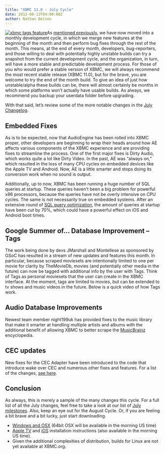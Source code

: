 ```yaml
---
title: "XBMC 11.0 - July Cycle"
date: 2012-08-13T04:00:00Z
author: Nathan Betzen
---
```


[![](/images/blog/xbmc_tags_feature-300x150.webp "xbmc tags feature")](/images/blog/xbmc_tags_feature.webp)As [mentioned previously](https://kodi.wiki/theuni/2012/04/25/update-grab-bag/ "XBMC April Grab Bag"), we have now moved into a monthly development cycle, in which we merge new features at the beginning of the month and then perform bug fixes through the rest of the month. This means, at the end of every month, developers, bug-reporters, and those willing to deal with potentially highly unstable builds can try a snapshot from the current development cycle, and the organization, in turn, will have a more stable and predictable development process. For those of you who would prefer a stable version of XBMC, we will always recommend the most recent stable release (XBMC 11.0), but for the brave, you are welcome to try the end of the month build. To give an idea of just how unstable/alpha these builds can be, there will almost certainly be months in which some platforms won’t actually have usable builds. As always, we recommend you backup your userdata folder before upgrading.

With that said, let’s review some of the more notable changes in the [July Changelog](https://github.com/xbmc/xbmc/issues?milestone=4&state=closed "XBMC July Changelog").

## Embedded Fixes

As is to be expected, now that AudioEngine has been rolled into XBMC proper, other developers are beginning to wrap their heads around how AE affects various components of the XBMC experience and are providing fixes to streamline the process. One of the first major fixes is Dirty Audio, which works quite a lot like Dirty Video. In the past, AE was “always on,” which resulted in the loss of many CPU cycles on embedded devices like the Apple TV and Android. Now, AE is a little smarter and stops doing its conversion work when no sound is output.

Additionally, up to now, XBMC has been running a huge number of SQL queries at startup. These queries haven’t been a big problem for powerful x86 processors, because the queries have not be overly intensive on CPU cycles. The same is not necessarily true on embedded systems. After an extensive round of [SQL query optimization](https://github.com/xbmc/xbmc/pull/1085 "Database Optimizations"), the amount of queries at startup have been cut by 70%, which could have a powerful effect on iOS and Android boot times.

## Google Summer of… Database Improvement – Tags

The work being done by devs JMarshall and Montellese as sponsored by GSoC has resulted in a stream of new updates and features this month. In particular, because scraped moviesets are intentionally limited to one per movie for clarity by TheMovieDb, movies (and potentially other media in the future) can now be tagged with additional info by the user with Tags. Think of Tags as personal moviesets that the user can create in the XBMC interface. At the moment, tags are limited to movies, but can be extended to tv shows and music videos in the future. Below is a quick video of how Tags work.

## Audio Database Improvements

Newest team member night199uk has provided fixes to the music library that make it smarter at handling multiple artists and albums with the additional benefit of allowing XBMC to better scrape the [MusicBrainz](http://musicbrainz.org/ "MusicBrainz - the open music encyclopedia") encyclopedia.

## CEC updates

New fixes for the CEC Adapter have been introduced to the code that introduce wake over CEC and numerous other fixes and features. For a list of the changes, [see here](https://github.com/xbmc/xbmc/pull/887 "libCEC 1.7 update").

## Conclusion

As always, this is merely a sample of the many changes this cycle. For a full list of all the July changes, feel free to take a look at our list of [July milestones](https://github.com/xbmc/xbmc/issues?milestone=4&state=closed "July Changelog"). Also, keep an eye out for the August Cycle. Or, if you are feeling a bit brave and a bit lucky, just start downloading.

- [Windows and OSX](http://mirrors.xbmc.org/snapshots/ "XBMC snapshots for Windows and OSX") (64bit OSX will be available in the morning US time)
- [Apple TV](https://kodi.wiki/view/HOW-TO:Install_XBMC_on_Apple_TV_2 "Apple TV instuctions") and [iOS](https://kodi.wiki/view/HOW-TO:Install_XBMC_on_iPad/iPhone/iPod_touch "iOS installation instructions") installation instructions (also available in the morning US time).
- Given the additional complexities of distribution, builds for Linux are not yet available at XBMC.org.
